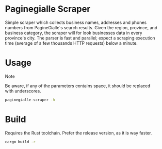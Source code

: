 # Paginegialle Scraper
Simple scraper which collects business names, addresses and phones numbers from PagineGialle's search results.
Given the region, province, and business category, the scraper will for look businesses data in every province's city.
The parser is fast and parallel; expect a scraping execution time (average of a few thousands HTTP requests) below a minute.

# Usage
> [!NOTE]
> Be aware, if any of the parameters contains space, it should be replaced with underscores.
```bash
paginegialle-scraper -h
```

# Build
Requires the Rust toolchain. Prefer the release version, as it is way faster.
```bash
cargo build -r
```
